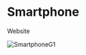 # Smartphone
Website

![SmartphoneG1](https://user-images.githubusercontent.com/80117331/201469961-d8ea2d40-9ec1-4b70-b680-92304b6c4eca.PNG)
